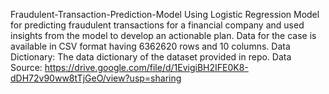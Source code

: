 Fraudulent-Transaction-Prediction-Model Using Logistic Regression
Model for predicting fraudulent transactions for a financial company and used insights from the model to develop an actionable plan. Data for the
case is available in CSV format having 6362620 rows and 10 columns.
Data Dictionary: The data dictionary of the dataset provided in repo.
Data Source: https://drive.google.com/file/d/1EvigiBH2IFE0K8-dDH72v90ww8tTjGeO/view?usp=sharing
